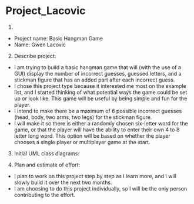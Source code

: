 # Project_Lacovic
1)
- Project name: Basic Hangman Game
- Name: Gwen Lacovic

2) Describe project:
  - I am trying to build a basic hangman game that will (with the use of a GUI) display the number of incorrect guesses, guessed letters, and a stickman figure that has an added part after each incorrect guess.
  - I chose this project type because it interested me most on the example list, and I started thinking of what potential ways the game could be set up or look like. This game will be useful by being simple and fun for the player.
  - I intend to make there be a maximum of 6 possible incorrect guesses (head, body, two arms, two legs) for the stickman figure.
  - I will make it so there is either a randomly chosen six-letter word for the game, or that the player will have the ability to enter their own 4 to 8 letter long word. This option will be based on whether the player chooses a single player or multiplayer game at the start.

3) Initial UML class diagrams:

4) Plan and estimate of effort:
  - I plan to work on this project step by step as I learn more,
and I will slowly build it over the next two months.
  - I am choosing to do this project individually,
so I will be the only person contributing to the effort.
